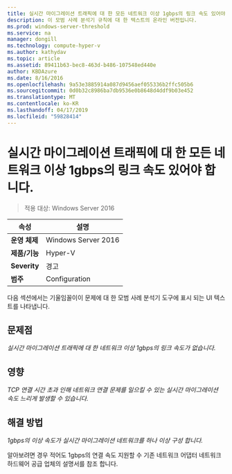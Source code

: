 ```yaml
---
title: 실시간 마이그레이션 트래픽에 대 한 모든 네트워크 이상 1gbps의 링크 속도 있어야 합니다.
description: 이 모범 사례 분석기 규칙에 대 한 텍스트의 온라인 버전입니다.
ms.prod: windows-server-threshold
ms.service: na
manager: dongill
ms.technology: compute-hyper-v
ms.author: kathydav
ms.topic: article
ms.assetid: 89411b63-bec8-463d-b486-107548ed440e
author: KBDAzure
ms.date: 8/16/2016
ms.openlocfilehash: 9a53e3885914a087d9456aef055336b2ffc505b6
ms.sourcegitcommit: 0d0b32c8986ba7db9536e0b8648d4ddf9b03e452
ms.translationtype: MT
ms.contentlocale: ko-KR
ms.lasthandoff: 04/17/2019
ms.locfileid: "59828414"
---
```

# <a name="all-networks-for-live-migration-traffic-should-have-a-link-speed-of-at-least-1-gbps"></a>실시간 마이그레이션 트래픽에 대 한 모든 네트워크 이상 1gbps의 링크 속도 있어야 합니다.

>적용 대상: Windows Server 2016


  
|속성|설명|  
|-|-|  
|**운영 체제**|Windows Server 2016|  
|**제품/기능**|Hyper-V|  
|**Severity**|경고|  
|**범주**|Configuration|  
  
다음 섹션에서는 기울임꼴이이 문제에 대 한 모범 사례 분석기 도구에 표시 되는 UI 텍스트를 나타냅니다.  
  
## <a name="issue"></a>문제점  
*실시간 마이그레이션 트래픽에 대 한 네트워크 이상 1gbps의 링크 속도가 없습니다.*  
  
## <a name="impact"></a>영향  
*TCP 연결 시간 초과 인해 네트워크 연결 문제를 일으킬 수 있는 실시간 마이그레이션 속도 느리게 발생할 수 있습니다.*  
  
## <a name="resolution"></a>해결 방법  
*1gbps의 이상 속도가 실시간 마이그레이션 네트워크를 하나 이상 구성 합니다.*  
  
알아보려면 경우 적어도 1gbps의 연결 속도 지원할 수 기존 네트워크 어댑터 네트워크 하드웨어 공급 업체의 설명서를 참조 합니다.  
  


